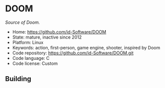 # DOOM

_Source of Doom._

- Home: https://github.com/id-Software/DOOM
- State: mature, inactive since 2012
- Platform: Linux
- Keywords: action, first-person, game engine, shooter, inspired by Doom
- Code repository: https://github.com/id-Software/DOOM.git
- Code language: C
- Code license: Custom

## Building
